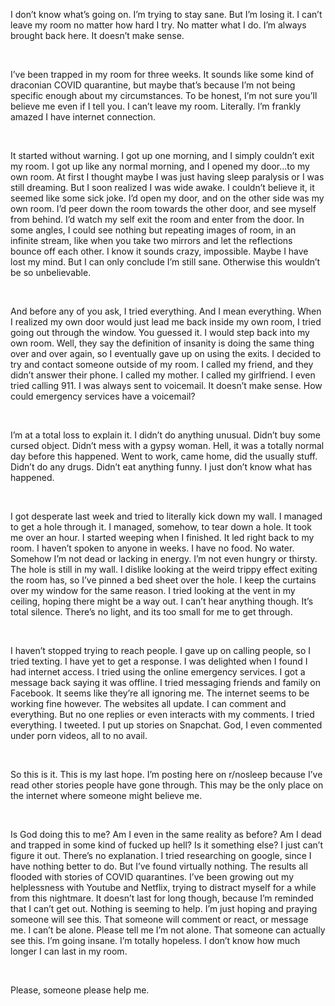 I don’t know what’s going on. I’m trying to stay sane. But I’m losing it. I can’t leave my room no matter how hard I try. No matter what I do. I’m always brought back here. It doesn’t make sense.

&#x200B;

I’ve been trapped in my room for three weeks. It sounds like some kind of draconian COVID quarantine, but maybe that’s because I’m not being specific enough about my circumstances. To be honest, I’m not sure you’ll believe me even if I tell you. I can’t leave my room. Literally. I’m frankly amazed I have internet connection.

&#x200B;

It started without warning. I got up one morning, and I simply couldn’t exit my room. I got up like any normal morning, and I opened my door…to my own room. At first I thought maybe I was just having sleep paralysis or I was still dreaming. But I soon realized I was wide awake. I couldn’t believe it, it seemed like some sick joke. I’d open my door, and on the other side was my own room. I’d peer down the room towards the other door, and see myself from behind. I’d watch my self exit the room and enter from the door. In some angles, I could see nothing but repeating images of room, in an infinite stream, like when you take two mirrors and let the reflections bounce off each other. I know it sounds crazy, impossible. Maybe I have lost my mind. But I can only conclude I’m still sane. Otherwise this wouldn’t be so unbelievable.

&#x200B;

And before any of you ask, I tried everything. And I mean everything. When I realized my own door would just lead me back inside my own room, I tried going out through the window. You guessed it. I would step back into my own room. Well, they say the definition of insanity is doing the same thing over and over again, so I eventually gave up on using the exits. I decided to try and contact someone outside of my room. I called my friend, and they didn’t answer their phone. I called my mother. I called my girlfriend. I even tried calling 911. I was always sent to voicemail. It doesn’t make sense. How could emergency services have a voicemail?

&#x200B;

I’m at a total loss to explain it. I didn’t do anything unusual. Didn’t buy some cursed object. Didn’t mess with a gypsy woman. Hell, it was a totally normal day before this happened. Went to work, came home, did the usually stuff. Didn’t do any drugs. Didn’t eat anything funny. I just don’t know what has happened.

&#x200B;

I got desperate last week and tried to literally kick down my wall. I managed to get a hole through it. I managed, somehow, to tear down a hole. It took me over an hour. I started weeping when I finished. It led right back to my room. I haven’t spoken to anyone in weeks. I have no food. No water. Somehow I’m not dead or lacking in energy. I’m not even hungry or thirsty. The hole is still in my wall. I dislike looking at the weird trippy effect exiting the room has, so I’ve pinned a bed sheet over the hole. I keep the curtains over my window for the same reason. I tried looking at the vent in my ceiling, hoping there might be a way out. I can’t hear anything though. It’s total silence. There’s no light, and its too small for me to get through.

&#x200B;

I haven’t stopped trying to reach people. I gave up on calling people, so I tried texting. I have yet to get a response. I was delighted when I found I had internet access. I tried using the online emergency services. I got a message back saying it was offline. I tried messaging friends and family on Facebook. It seems like they’re all ignoring me. The internet seems to be working fine however. The websites all update. I can comment and everything. But no one replies or even interacts with my comments. I tried everything. I tweeted. I put up stories on Snapchat. God, I even commented under porn videos, all to no avail.

&#x200B;

So this is it. This is my last hope. I’m posting here on r/nosleep because I’ve read other stories people have gone through. This may be the only place on the internet where someone might believe me.

&#x200B;

Is God doing this to me? Am I even in the same reality as before? Am I dead and trapped in some kind of fucked up hell? Is it something else? I just can’t figure it out. There’s no explanation. I tried researching on google, since I have nothing better to do. But I’ve found virtually nothing. The results all flooded with stories of COVID quarantines. I’ve been growing out my helplessness with Youtube and Netflix, trying to distract myself for a while from this nightmare. It doesn’t last for long though, because I’m reminded that I can’t get out. Nothing is seeming to help. I’m just hoping and praying someone will see this. That someone will comment or react, or message me. I can’t be alone. Please tell me I’m not alone. That someone can actually see this. I’m going insane. I’m totally hopeless. I don’t know how much longer I can last in my room.

&#x200B;

Please, someone please help me.